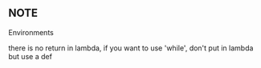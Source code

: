 NOTE
--
Environments

there is no return in lambda, if you want to use 'while', don't put in lambda but use a def

